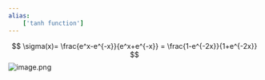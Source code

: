 ```yaml
---
alias:
    ['tanh function']
---
```

$$
\sigma(x)= \frac{e^x-e^{-x}}{e^x+e^{-x}} = \frac{1-e^{-2x}}{1+e^{-2x}}
$$
![image.png](学問%20academics/notion/data_analysis/ExportBlock-8be93bf0-4b33-41d8-a364-5b0c7eb222bc-Part-1/image%204.png)